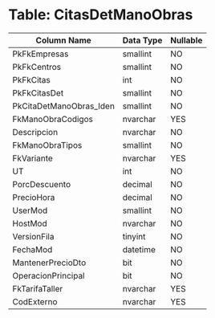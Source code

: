 # Table: CitasDetManoObras

| Column Name | Data Type | Nullable |
|-------------|-----------|----------|
| PkFkEmpresas | smallint | NO |
| PkFkCentros | smallint | NO |
| PkFkCitas | int | NO |
| PkFkCitasDet | smallint | NO |
| PkCitaDetManoObras_Iden | smallint | NO |
| FkManoObraCodigos | nvarchar | YES |
| Descripcion | nvarchar | NO |
| FkManoObraTipos | smallint | NO |
| FkVariante | nvarchar | YES |
| UT | int | NO |
| PorcDescuento | decimal | NO |
| PrecioHora | decimal | NO |
| UserMod | smallint | NO |
| HostMod | nvarchar | NO |
| VersionFila | tinyint | NO |
| FechaMod | datetime | NO |
| MantenerPrecioDto | bit | NO |
| OperacionPrincipal | bit | NO |
| FkTarifaTaller | nvarchar | YES |
| CodExterno | nvarchar | YES |
